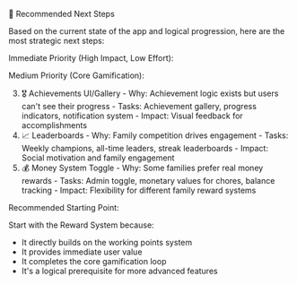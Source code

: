 🎯 Recommended Next Steps

  Based on the current state of the app and logical progression, here are the most
  strategic next steps:

  Immediate Priority (High Impact, Low Effort):



  Medium Priority (Core Gamification):

  3. 🎖️ Achievements UI/Gallery
    - Why: Achievement logic exists but users can't see their progress
    - Tasks: Achievement gallery, progress indicators, notification system
    - Impact: Visual feedback for accomplishments
  4. 📈 Leaderboards
    - Why: Family competition drives engagement
    - Tasks: Weekly champions, all-time leaders, streak leaderboards
    - Impact: Social motivation and family engagement
  5. 💰 Money System Toggle
    - Why: Some families prefer real money rewards
    - Tasks: Admin toggle, monetary values for chores, balance tracking
    - Impact: Flexibility for different family reward systems

  

  Recommended Starting Point:

  Start with the Reward System because:
  - It directly builds on the working points system
  - It provides immediate user value
  - It completes the core gamification loop
  - It's a logical prerequisite for more advanced features
